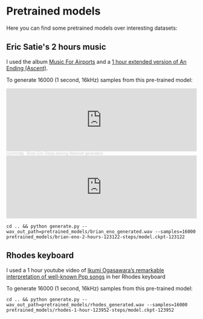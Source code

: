 # Pretrained models

Here you can find some pretrained models over interesting datasets:

## Eric Satie's 2 hours music

I used the album [Music For Airports](https://www.youtube.com/watch?v=vNwYtllyt3Q) and a [1 hour extended version of An Ending (Ascent)](https://www.youtube.com/watch?v=alo3KFRfLvE).

To generate 16000 (1 second, 16kHz) samples from this pre-trained model:

<iframe width="100%" height="166" scrolling="no" frameborder="no" allow="autoplay" src="https://w.soundcloud.com/player/?url=https%3A//api.soundcloud.com/tracks/1004144023&color=%23ff5500&auto_play=false&hide_related=false&show_comments=true&show_user=true&show_reposts=false&show_teaser=true"></iframe><div style="font-size: 10px; color: #cccccc;line-break: anywhere;word-break: normal;overflow: hidden;white-space: nowrap;text-overflow: ellipsis; font-family: Interstate,Lucida Grande,Lucida Sans Unicode,Lucida Sans,Garuda,Verdana,Tahoma,sans-serif;font-weight: 100;"><a href="https://soundcloud.com/nschmidtg" title="nschmidtg" target="_blank" style="color: #cccccc; text-decoration: none;">nschmidtg</a> · <a href="https://soundcloud.com/nschmidtg/brian-eno-deeplearning-wavenet-generation" title="Brian Eno DeepLearning Wavenet generation" target="_blank" style="color: #cccccc; text-decoration: none;">Brian Eno DeepLearning Wavenet generation</a></div>

<iframe width="100%" height="166" scrolling="no" frameborder="no" allow="autoplay" src="https://w.soundcloud.com/player/?url=https%3A//api.soundcloud.com/tracks/1004144023&color=%23ff5500&auto_play=false&hide_related=false&show_comments=true&show_user=true&show_reposts=false&show_teaser=true"></iframe>

``` cd .. && python generate.py --wav_out_path=pretrained_models/brian_eno_generated.wav --samples=16000 pretrained_models/brian-eno-2-hours-123122-steps/model.ckpt-123122 ```

## Rhodes keyboard

I used a 1 hour youtube video of [Ikumi Ogasawara’s remarkable interpretation of well-known Pop songs](https://www.youtube.com/watch?v=EFLmGlQLavE) in her Rhodes keyboard

To generate 16000 (1 second, 16kHz) samples from this pre-trained model:

``` cd .. && python generate.py --wav_out_path=pretrained_models/rhodes_generated.wav --samples=16000 pretrained_models/rhodes-1-hour-123952-steps/model.ckpt-123952 ```

